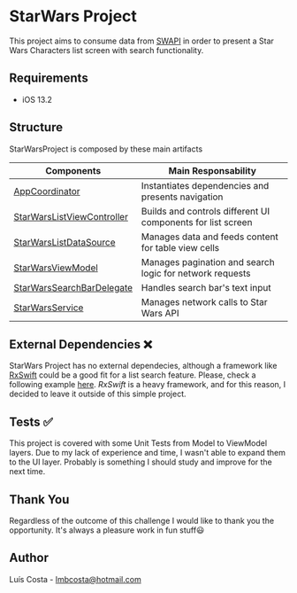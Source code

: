 # StarWars Project
This project aims to consume data from [SWAPI](https://swapi.co/documentation) in order to present a Star Wars Characters list screen with search functionality.

## Requirements
* iOS 13.2

## Structure
StarWarsProject is composed by these main artifacts

Components  | Main Responsability
----------- | -------------------
[AppCoordinator](https://github.com/lmbcosta/StarWarsProject/blob/master/StarWarsProject/Coordinator/AppCoordinator.swift) | Instantiates dependencies and presents navigation
[StarWarsListViewController](https://github.com/lmbcosta/StarWarsProject/blob/master/StarWarsProject/Controllers/StarWarsListViewController.swift) | Builds and controls different UI components for list screen
[StarWarsListDataSource](https://github.com/lmbcosta/StarWarsProject/blob/master/StarWarsProject/Controllers/StarWarsListDataSource.swift) | Manages data and feeds content for table view cells
[StarWarsViewModel](https://github.com/lmbcosta/StarWarsProject/blob/master/StarWarsProject/ViewModels/StarWarsViewModel.swift) | Manages pagination and search logic for network requests
[StarWarsSearchBarDelegate](https://github.com/lmbcosta/StarWarsProject/blob/master/StarWarsProject/Controllers/StarWarsSearchBarDelegate.swift) | Handles search bar's text input
[StarWarsService](https://github.com/lmbcosta/StarWarsProject/blob/master/StarWarsProject/Services/StarWarsService.swift) | Manages network calls to Star Wars API

## External Dependencies ❌
StarWars Project has no external dependecies, although a framework like [RxSwift](https://github.com/ReactiveX/RxSwift) could be a good fit for a list search feature. Please, check a following example [here](https://github.com/ReactiveX/RxSwift#usage). *RxSwift* is a heavy framework, and for this reason, I decided to leave it outside of this simple project.

## Tests ✅
This project is covered with some Unit Tests from Model to ViewModel layers. Due to my lack of experience and time, I wasn't able to expand them to the UI layer. Probably is something I should study and improve for the next time.

## Thank You
Regardless of the outcome of this challenge I would like to thank you the opportunity. It's always a pleasure work in fun stuff😃

## Author
Luís Costa - lmbcosta@hotmail.com
